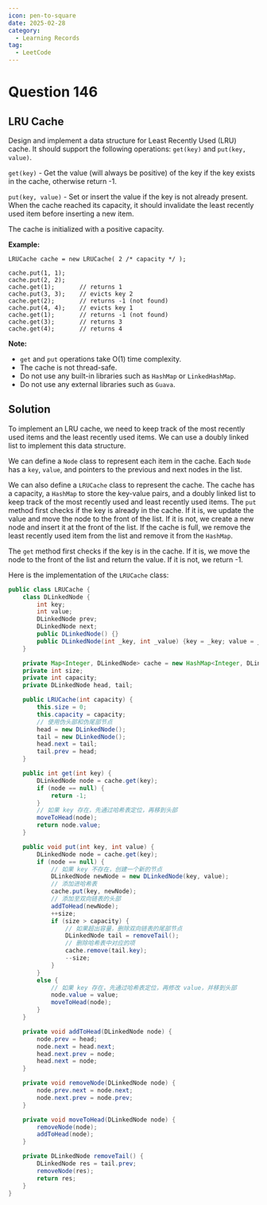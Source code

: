 ```yaml
---
icon: pen-to-square
date: 2025-02-28
category:
  - Learning Records
tag:
  - LeetCode
---
```

# Question 146

## LRU Cache

Design and implement a data structure for Least Recently Used (LRU) cache. It should support the following operations: `get(key)` and `put(key, value)`.

`get(key)` - Get the value (will always be positive) of the key if the key exists in the cache, otherwise return -1.

`put(key, value)` - Set or insert the value if the key is not already present. When the cache reached its capacity, it should invalidate the least recently used item before inserting a new item.

The cache is initialized with a positive capacity.

**Example:**

```
LRUCache cache = new LRUCache( 2 /* capacity */ );

cache.put(1, 1);
cache.put(2, 2);
cache.get(1);       // returns 1
cache.put(3, 3);    // evicts key 2
cache.get(2);       // returns -1 (not found)
cache.put(4, 4);    // evicts key 1
cache.get(1);       // returns -1 (not found)
cache.get(3);       // returns 3
cache.get(4);       // returns 4
```

**Note:**

- `get` and `put` operations take O(1) time complexity.
- The cache is not thread-safe.
- Do not use any built-in libraries such as `HashMap` or `LinkedHashMap`.
- Do not use any external libraries such as `Guava`.


## Solution
To implement an LRU cache, we need to keep track of the most recently used items and the least recently used items. We can use a doubly linked list to implement this data structure.

We can define a `Node` class to represent each item in the cache. Each `Node` has a `key`, `value`, and pointers to the previous and next nodes in the list.

We can also define a `LRUCache` class to represent the cache. The cache has a capacity, a `HashMap` to store the key-value pairs, and a doubly linked list to keep track of the most recently used and least recently used items.
The `put` method first checks if the key is already in the cache. If it is, we update the value and move the node to the front of the list. If it is not, we create a new node and insert it at the front of the list. If the cache is full, we remove the least recently used item from the list and remove it from the `HashMap`.

The `get` method first checks if the key is in the cache. If it is, we move the node to the front of the list and return the value. If it is not, we return -1.

Here is the implementation of the `LRUCache` class:

```java
public class LRUCache {
    class DLinkedNode {
        int key;
        int value;
        DLinkedNode prev;
        DLinkedNode next;
        public DLinkedNode() {}
        public DLinkedNode(int _key, int _value) {key = _key; value = _value;}
    }

    private Map<Integer, DLinkedNode> cache = new HashMap<Integer, DLinkedNode>();
    private int size;
    private int capacity;
    private DLinkedNode head, tail;

    public LRUCache(int capacity) {
        this.size = 0;
        this.capacity = capacity;
        // 使用伪头部和伪尾部节点
        head = new DLinkedNode();
        tail = new DLinkedNode();
        head.next = tail;
        tail.prev = head;
    }

    public int get(int key) {
        DLinkedNode node = cache.get(key);
        if (node == null) {
            return -1;
        }
        // 如果 key 存在，先通过哈希表定位，再移到头部
        moveToHead(node);
        return node.value;
    }

    public void put(int key, int value) {
        DLinkedNode node = cache.get(key);
        if (node == null) {
            // 如果 key 不存在，创建一个新的节点
            DLinkedNode newNode = new DLinkedNode(key, value);
            // 添加进哈希表
            cache.put(key, newNode);
            // 添加至双向链表的头部
            addToHead(newNode);
            ++size;
            if (size > capacity) {
                // 如果超出容量，删除双向链表的尾部节点
                DLinkedNode tail = removeTail();
                // 删除哈希表中对应的项
                cache.remove(tail.key);
                --size;
            }
        }
        else {
            // 如果 key 存在，先通过哈希表定位，再修改 value，并移到头部
            node.value = value;
            moveToHead(node);
        }
    }

    private void addToHead(DLinkedNode node) {
        node.prev = head;
        node.next = head.next;
        head.next.prev = node;
        head.next = node;
    }

    private void removeNode(DLinkedNode node) {
        node.prev.next = node.next;
        node.next.prev = node.prev;
    }

    private void moveToHead(DLinkedNode node) {
        removeNode(node);
        addToHead(node);
    }

    private DLinkedNode removeTail() {
        DLinkedNode res = tail.prev;
        removeNode(res);
        return res;
    }
}
```
